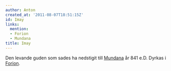 ```yaml
---
author: Anton
created_at: '2011-08-07T18:51:15Z'
id: Imay
links:
  mention:
  - Forion
  - Mundana
title: Imay
---
```


Den levande guden som sades ha nedstigit till [Mundana] år 841 e.D. Dyrkas i [Forion].

  [Mundana]: Mundana
  [Forion]: Forion

